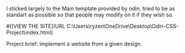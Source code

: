 I sticked largely to the Main template provided by odin, tried to be as standart as possible so that people may modify on it if they wish so.

#([VIEW THE SITE](URL C:\Users\ryzen\OneDrive\Desktop\Odin-CSS-Project\index.html)

Project brief: implement a website from a given design.
